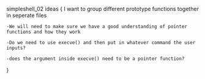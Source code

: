 simpleshell_02 ideas
{
    I want to group different prototype functions together  in seperate files

    -We will need to make sure we have a good understanding of pointer functions and how they work 

    -Do we need to use execve() and then put in whatever command the user inputs?  
    
    -does the argument inside execve() need to be a pointer function?
}